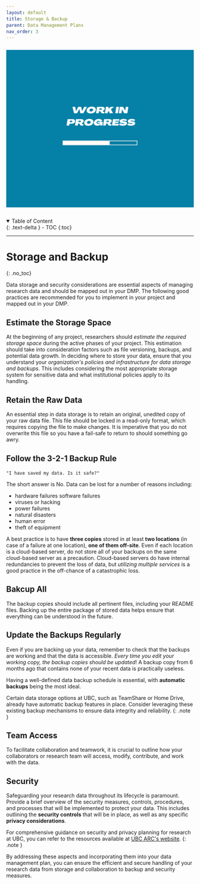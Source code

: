 ```yaml
---
layout: default
title: Storage & Backup 
parent: Data Management Plans
nav_order: 3
---
```


<p style="margin-top:25px">
<img src="figures/work-in-progress.png" width="600"/>
</p>

<p style="margin-top:25px;margin-left:30px;margin-bottom:25px"></p>

<details open markdown="block">
  <summary>
    Table of Content
  </summary>
  {: .text-delta }
 - TOC
{:toc}
</details>


---
# Storage and Backup
{: .no_toc}

Data storage and security considerations are essential aspects of managing research data and should be mapped out in your DMP. The following good practices are recommended for you to implement in your project and mapped out in your DMP.

## Estimate the Storage Space
At the beginning of any project, researchers should *estimate the required storage space* during the active phases of your project. This estimation should take into consideration factors such as file versioning, backups, and potential data growth. In deciding where to store your data, ensure that you understand your *organization's policies and infrastructure for data storage and backups*. This includes considering the most appropriate storage system for sensitive data and what institutional policies apply to its handling.

## Retain the Raw Data
An essential step in data storage is to retain an original, unedited copy of your raw data file. This file should be locked in a read-only format, which requires copying the file to make changes. It is imperative that you do not overwrite this file so you have a fail-safe to return to should something go awry.

## Follow the 3-2-1 Backup Rule

``"I have saved my data. Is it safe?"``

The short answer is No. Data can be lost for a number of reasons including:
- hardware failures software failures
- viruses or hacking
- power failures
- natural disasters
- human error
- theft of equipment

A best practice is to have **three copies** stored in at least **two locations** (in case of a failure at one location), **one of them off-site**. Even if each location is a cloud-based server, do not store all of your backups on the same cloud-based server as a precaution. Cloud-based servers do have internal redundancies to prevent the loss of data, but *utilizing multiple services* is a good practice in the off-chance of a catastrophic loss.

## Bakcup All 
The backup copies should include all pertinent files, including your README files. Backing up the entire package of stored data helps ensure that everything can be understood in the future.

## Update the Backups Regularly

Even if you are backing up your data, remember to check that the backups are working and that the data is accessible. *Every time you edit your working copy, the backup copies should be updated*! A backup copy from 6 months ago that contains none of your recent data is practically useless. 

Having a well-defined data backup schedule is essential, with **automatic backups** being the most ideal. 

Certain data storage options at UBC, such as TeamShare or Home Drive, already have automatic backup features in place. Consider leveraging these existing backup mechanisms to ensure data integrity and reliability.
{: .note }

## Team Access
To facilitate collaboration and teamwork, it is crucial to outline how your collaborators or research team will access, modify, contribute, and work with the data.

## Security 
Safeguarding your research data throughout its lifecycle is paramount. Provide a brief overview of the security measures, controls, procedures, and processes that will be implemented to protect your data. This includes outlining the **security controls** that will be in place, as well as any specific **privacy considerations**. 

For comprehensive guidance on security and privacy planning for research at UBC, you can refer to the resources available at <a href="https://arc.ubc.ca/planning-research-security-and-privacy" target="_blank">UBC ARC's website</a>.
{: .note }

By addressing these aspects and incorporating them into your data management plan, you can ensure the efficient and secure handling of your research data from storage and collaboration to backup and security measures.
